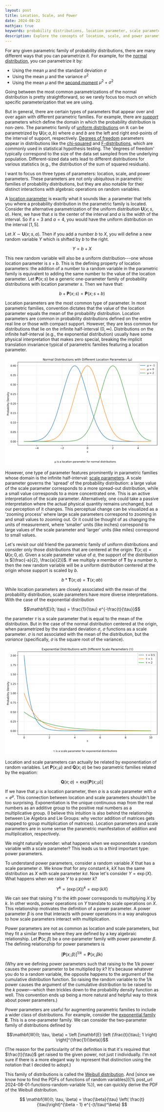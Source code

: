 ```yaml
---
layout: post
title: Location, Scale, and Power
date: 2024-08-22
mathjax: true
keywords: probability distributions, location parameter, scale parameter, power parameter, statistics, parametric families, normal distribution, uniform distribution, exponential distribution, Weibull distribution
description: Explore the concepts of location, scale, and power parameters in probability distributions. Learn how these parameters interact with random variables and their importance in statistical modeling and data analysis.
---
```


For any given parametric family of probability distributions, there are many different ways that you can parametrize it. For example, for the [normal distribution](https://en.wikipedia.org/wiki/Normal_distribution), you can parametrize it by:

* Using the mean $\mu$ and the standard deviation $\sigma$
* Using the mean $\mu$ and the variance $\sigma^2$
* Using the mean $\mu$ and the [second moment](https://en.wikipedia.org/wiki/Moment_(mathematics)) $\mu^2 + \sigma^2$

Going between the most common parametrizations of the normal distribution is pretty straightforward, so we rarely focus too much on which specific parameterization that we are using.

But in general, there are certain types of parameters that appear over and over again with different parametric families. For example, there are *[support](https://en.wikipedia.org/wiki/Support_(mathematics))* parameters which define the domain in which the probability distribution is non-zero. The parametric family of [uniform distributions](https://en.wikipedia.org/wiki/Continuous_uniform_distribution) on $\mathbb{R}$ can be parametrized by $\mathbf{U}(x; a, b)$ where $a$ and $b$ are the left and right end-points of the interval of support, respectively. [Degrees of freedom](https://en.wikipedia.org/wiki/Degrees_of_freedom_(statistics)) parameters appear in distributions like the [chi-squared](https://en.wikipedia.org/wiki/Chi-squared_distribution) and [F-distributions](https://en.wikipedia.org/wiki/F-distribution), which are commonly used in statistical hypothesis testing. The 'degrees of freedom' typically correspond to the size of the data set sampled from the underlying population. Different-sized data sets lead to different distributions for various statistics (e.g., the distribution of the sum of squared residuals).

I want to focus on three types of parameters: location, scale, and power parameters. These parameters are not only ubiquitous in parametric families of probability distributions, but they are also notable for their distinct interactions with algebraic operations on random variables.

A [location parameter](https://en.wikipedia.org/wiki/Location_parameter) is exactly what it sounds like: a parameter that tells you where a probability distribution in the parametric family is located. Consider the alternative parametrization of the uniform distribution $\mathbf{U}(x; s, a)$. Here, we have that $s$ is the center of the interval and $a$ is the width of the interval. So if $s=3$ and $a=4$, you would have the uniform distribution on the interval $[1,5]$.

Let $X \sim \mathbf{U}(x; s, a)$. Then if you add a number $b$ to $X$, you will define a new random variable $Y$ which is shifted by $b$ to the right.

$$Y = b + X$$

This new random variable will also be a uniform distribution---one whose location parameter is $s + b$. This is the defining property of location parameters: the addition of a number to a random variable in the parametric family is equivalent to adding the same number to the value of the location parameter. Let $\mathbf{P}(x; s)$ be a generic one-parameter family of probability distributions with location parameter $s$. Then we have that:

$$b + \mathbf{P}(x; s) = \mathbf{P}(x; s + b)$$

Location parameters are the most common type of parameter. In most parametric families, convention dictates that the value of the location parameter equals the mean of the probability distribution. Location parameters are common in probability distributions defined on the entire real line or those with compact support. However, they are less common for distributions that lie on the infinite half-interval $(0, \infty)$. Distributions on the infinite half-interval (e.g., the exponential distribution) usually have some physical interpretation that makes zero special, breaking the implicit translation invariance typical of parametric families featuring a location parameter.

![Normal distributions with different location parameters](/assets/location-scale-power/normal_distributions.png)

However, one type of parameter features prominently in parametric families whose domain is the infinite half-interval: [scale parameters](https://en.wikipedia.org/wiki/Scale_parameter). A scale parameter governs the 'spread' of the probability distribution: a large value of the scale parameter corresponds to a more spread-out distribution, while a small value corresponds to a more concentrated one. This is an active interpretation of the scale parameter. Alternatively, one could take a passive interpretation where the actual physical quantity remains unchanged, but our perception of it changes. This perceptual change can be visualized as a 'zooming process' where large scale parameters correspond to zooming in and small values to zooming out. Or it could be thought of as changing the units of measurement, where 'smaller' units (like inches) correspond to large values of the scale parameter and 'larger' units (like miles) correspond to small values.

Let's revisit our old friend the parametric family of uniform distributions and consider only those distributions that are centered at the origin: $\mathbf{T}(x; a) = \mathbf{U}(x; 0, a)$. Given a scale parameter value of $a$, the support of the distribution is $[\frac{-a}{2}, \frac{a}{2}]$. If we multiply a member of $\mathbf{T}$ by a number $b$, then the new random variable will be a uniform distribution centered at the origin whose support is scaled by $b$.

$$b * \mathbf{T}(x; a) =\mathbf{T}(x; a b) $$

While location parameters are closely associated with the mean of the probability distribution, scale parameters have more diverse interpretations. With the case of the exponential distribution

$$\mathbf{E}(t; \tau) = \frac{1}{\tau} e^{-\frac{t}{\tau}}$$

the parameter $\tau$ is a scale parameter that is equal to the mean of the distribution. But in the case of the normal distribution centered at the origin, when parametrized by the standard deviation $\sigma$, $\sigma$ functions as a scale parameter. $\sigma$ is not associated with the mean of the distribution, but the *variance* (specifically, $\sigma$ is the square root of the variance).

![Exponential distributions with different scale parameters](/assets/location-scale-power/exponential_distributions.png)

Location and scale parameters can actually be related by exponentiation of random variables. Let $\mathbf{P}(x; \mu)$ and $\mathbf{Q}(x; a)$ be two parametric families related by the equation:

$$\mathbf{Q}(x; a) = \text{exp} \left [\mathbf{P}(x; \mu) \right ]$$

If we have that $\mu$ is a location parameter, then $a$ is a scale parameter with $a = e^\mu$. This connection between location and scale parameters shouldn't be too surprising. Exponentiation is the unique continuous map from the real numbers as an additive group to the positive real numbers as a multiplicative group. (I believe this intuition is also behind the relationship between Lie Algebra and Lie Groups: why vector addition of matrices gets mapped to group multiplication of matrices). Location parameters and scale parameters are in some sense the parametric manifestation of addition and multiplication, respectively.

We might naturally wonder: what happens when we exponentiate a random variable with a scale parameter? This leads us to a third important type: power parameters.

To understand power parameters, consider a random variable $X$ that has a scale parameter $\sigma$. We know that for any constant $k$, $kX$ has the same distribution as $X$ with scale parameter $k\sigma$. Now let's consider $Y = \exp(X)$. What happens when we raise $Y$ to a power $k$?

$$Y^k = (\exp(X))^k = \exp(kX)$$

We can see that raising $Y$ to the $k$th power corresponds to multiplying $X$ by $k$. In other words, power operations on $Y$ translate to scale operations on $X$. This relationship motivates the definition of a power parameter. A power parameter $\beta$ is one that interacts with power operations in a way analogous to how scale parameters interact with multiplication.

Power parameters are not as common as location and scale parameters, but they fit a similar theme where they are defined by a key algebraic relationship. Let $\mathbf{P}(x; \beta)$ be a one-parameter family with power parameter $\beta$. The defining relationship for power parameters is 

$$[\mathbf{P}(x; \beta)]^{1/k} = \mathbf{P}(x; \beta k)$$

(Why are we defining power parameters such that raising to the $1/k$ power causes the power parameter to be multiplied by $k$? It's because whatever you do to a random variable, the opposite happens to the argument of the cumulative distribution function. So raising the random variable to the $1/k$ power causes the argument of the cumulative distribution to be raised to the $k$ power—which then trickles down to the probability density function as well. This convention ends up being a more natural and helpful way to think about power parameters.)

Power parameters are useful for augmenting parametric families to include a wider class of distributions. For example, consider the [exponential family](https://en.wikipedia.org/wiki/Exponential_family) $\mathbf{E}$. This is a one-parameter family. We can consider the two-parameter family of distributions defined by

$$\mathbf{W}(t; \tau, \beta) = \left [\mathbf{E} \left (\frac{t}{\tau}; 1 \right) \right]^{\frac{1}{\beta}}$$

(The reason for the particularity of the definition is that it's required that $\frac{t}{\tau}$ get raised to the given power, not just $t$ individually. I'm not sure if there is a more elegant way to represent that distinction using the notation that I decided to adopt.)

This family of distributions is called the [Weibull distribution](https://en.wikipedia.org/wiki/Weibull_distribution). And [since we know how to find the PDFs of functions of random variables]({% post_url 2024-08-01-functions-random-variable %}), we can quickly derive the PDF of the Weibull distribution.

$$
\mathbf{W}(t; \tau, \beta) = \frac{\beta}{\tau} \left( \frac{t}{\tau}\right)^{\beta - 1} e^{-(t/\tau)^\beta}
$$